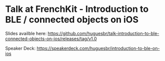 # Talk at FrenchKit - Introduction to BLE / connected objects on iOS

Slides availble here: https://github.com/huguesbr/talk-introduction-to-ble-connected-objects-on-ios/releases/tag/v1.0

Speaker Deck: https://speakerdeck.com/huguesbr/introduction-to-ble-on-ios

